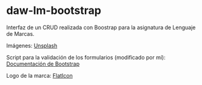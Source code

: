 # daw-lm-bootstrap

Interfaz de un CRUD realizada con Boostrap para la asignatura de Lenguaje de Marcas.

Imágenes: [Unsplash](https://unsplash.com/https:/)

Script para la validación de los formularios (modificado por mí): [Documentación de Bootstrap](https://getbootstrap.com/docs/5.1/forms/validation/#custom-styles)

Logo de la marca: [FlatIcon](https://www.flaticon.com/https:/)
